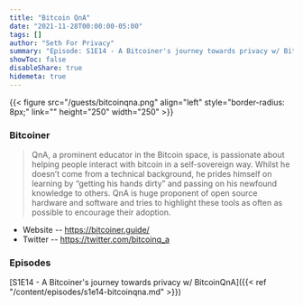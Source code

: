 ```yaml
---
title: "Bitcoin QnA"
date: "2021-11-28T00:00:00-05:00"
tags: []
author: "Seth For Privacy"
summary: "Episode: S1E14 - A Bitcoiner's journey towards privacy w/ BitcoinQnA"
showToc: false
disableShare: true
hidemeta: true
---
```


{{< figure src="/guests/bitcoinqna.png" align="left" style="border-radius: 8px;" link="" height="250" width="250" >}}

### Bitcoiner

> QnA, a prominent educator in the Bitcoin space, is passionate about helping people interact with bitcoin in a self-sovereign way. Whilst he doesn’t come from a technical background, he prides himself on learning by “getting his hands dirty” and passing on his newfound knowledge to others. QnA is huge proponent of open source hardware and software and tries to highlight these tools as often as possible to encourage their adoption.

- Website -- https://bitcoiner.guide/  
- Twitter -- https://twitter.com/bitcoinq_a

### Episodes

[S1E14 - A Bitcoiner's journey towards privacy w/ BitcoinQnA]({{< ref "/content/episodes/s1e14-bitcoinqna.md" >}})
